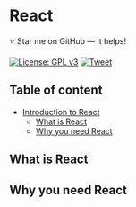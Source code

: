 # React 
:star: Star me on GitHub — it helps!

[![License: GPL v3](https://img.shields.io/badge/License-GPLv3-blue.svg)](https://github.com/Nehasingh1300/FSD/blob/master/LICENSE)
[![Tweet](https://img.shields.io/twitter/url/http/shields.io.svg?style=social)](https://twitter.com/intent/tweet?text=Full%20Stack%20web%20Developer%20work%20!!%20Go%20and%20Check%204&url=https://github.com/Nehasingh1300/FSD&hashtags=Fullstackdeveloper,DevOpsAtUPES,LearnTogether,girlswhocode,girlintech,girlinstem)



## Table of content

- [Introduction to React](#intro)
    - [What is React](#What-i-React)
    - [Why you need React](#Why-you-need-React)




## What is React


## Why you need React


